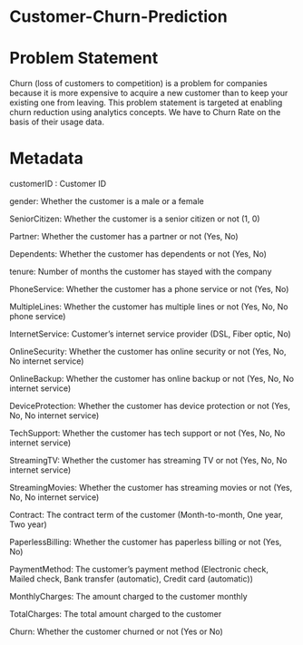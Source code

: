 # Customer-Churn-Prediction


# Problem Statement

Churn (loss of customers to competition) is a problem for companies because it is more expensive to acquire a new customer than to keep your existing one from leaving. This problem statement is targeted at enabling churn reduction using analytics concepts. We have to Churn Rate on the basis of their usage data.


# Metadata

customerID : Customer ID

gender: Whether the customer is a male or a female

SeniorCitizen: Whether the customer is a senior citizen or not (1, 0)

Partner: Whether the customer has a partner or not (Yes, No)

Dependents: Whether the customer has dependents or not (Yes, No)

tenure: Number of months the customer has stayed with the company

PhoneService: Whether the customer has a phone service or not (Yes, No)

MultipleLines: Whether the customer has multiple lines or not (Yes, No, No phone service)

InternetService: Customer’s internet service provider (DSL, Fiber optic, No)

OnlineSecurity: Whether the customer has online security or not (Yes, No, No internet service)

OnlineBackup: Whether the customer has online backup or not (Yes, No, No internet service)

DeviceProtection: Whether the customer has device protection or not (Yes, No, No internet service)

TechSupport: Whether the customer has tech support or not (Yes, No, No internet service)

StreamingTV: Whether the customer has streaming TV or not (Yes, No, No internet service)

StreamingMovies: Whether the customer has streaming movies or not (Yes, No, No internet service)

Contract: The contract term of the customer (Month-to-month, One year, Two year)

PaperlessBilling: Whether the customer has paperless billing or not (Yes, No)

PaymentMethod: The customer’s payment method (Electronic check, Mailed check, Bank transfer (automatic), Credit card (automatic))

MonthlyCharges: The amount charged to the customer monthly

TotalCharges: The total amount charged to the customer

Churn: Whether the customer churned or not (Yes or No)
